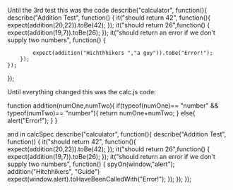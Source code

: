 Until the 3rd test this was the code
describe("calculator", function(){
    describe("Addition Test", function() {
        it("should return 42", function(){
            expect(addition(20,22)).toBe(42);
        });
        it("should return 26",function() {
            expect(addition(19,7)).toBe(26);
        });
        it("should return an error if we don't supply two numbers", function() {
           
            expect(addition("Hichthhikers ","a guy")).toBe("Error!");
        });
    });
});

Until everything changed this was the calc.js code:

function addition(numOne,numTwo){
    if(typeof(numOne)== "number" && typeof(numTwo)== "number"){
    return numOne+numTwo;
   } else{
    alert("Error!");
   }
}

and in calcSpec
describe("calculator", function(){
    describe("Addition Test", function() {
        it("should return 42", function(){
            expect(addition(20,22)).toBe(42);
        });
        it("should return 26",function() {
            expect(addition(19,7)).toBe(26);
        });
        it("should return an error if we don't supply two numbers", function() {
           spyOn(window,"alert");
           addition("Hitchhikers", "Guide")
           expect(window.alert).toHaveBeenCalledWith("Error!");
        });
    });
});